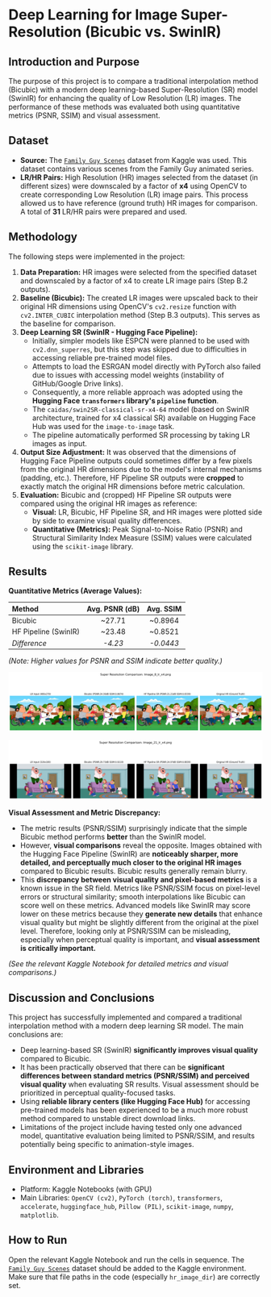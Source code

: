 # Deep Learning for Image Super-Resolution (Bicubic vs. SwinIR)

## Introduction and Purpose

The purpose of this project is to compare a traditional interpolation method (Bicubic) with a modern deep learning-based Super-Resolution (SR) model (SwinIR) for enhancing the quality of Low Resolution (LR) images. The performance of these methods was evaluated both using quantitative metrics (PSNR, SSIM) and visual assessment.

## Dataset

* **Source:** The [`Family Guy Scenes`](https://www.kaggle.com/datasets/oulcanakca/family-guy-scenes) dataset from Kaggle was used. This dataset contains various scenes from the Family Guy animated series.
* **LR/HR Pairs:** High Resolution (HR) images selected from the dataset (in different sizes) were downscaled by a factor of **x4** using OpenCV to create corresponding Low Resolution (LR) image pairs. This process allowed us to have reference (ground truth) HR images for comparison. A total of **31** LR/HR pairs were prepared and used.

## Methodology

The following steps were implemented in the project:

1. **Data Preparation:** HR images were selected from the specified dataset and downscaled by a factor of x4 to create LR image pairs (Step B.2 outputs).
2. **Baseline (Bicubic):** The created LR images were upscaled back to their original HR dimensions using OpenCV's `cv2.resize` function with `cv2.INTER_CUBIC` interpolation method (Step B.3 outputs). This serves as the baseline for comparison.
3. **Deep Learning SR (SwinIR - Hugging Face Pipeline):**
   * Initially, simpler models like ESPCN were planned to be used with `cv2.dnn_superres`, but this step was skipped due to difficulties in accessing reliable pre-trained model files.
   * Attempts to load the ESRGAN model directly with PyTorch also failed due to issues with accessing model weights (instability of GitHub/Google Drive links).
   * Consequently, a more reliable approach was adopted using the **Hugging Face `transformers` library's `pipeline` function**.
   * The `caidas/swin2SR-classical-sr-x4-64` model (based on SwinIR architecture, trained for x4 classical SR) available on Hugging Face Hub was used for the `image-to-image` task.
   * The pipeline automatically performed SR processing by taking LR images as input.
4. **Output Size Adjustment:** It was observed that the dimensions of Hugging Face Pipeline outputs could sometimes differ by a few pixels from the original HR dimensions due to the model's internal mechanisms (padding, etc.). Therefore, HF Pipeline SR outputs were **cropped** to exactly match the original HR dimensions before metric calculation.
5. **Evaluation:** Bicubic and (cropped) HF Pipeline SR outputs were compared using the original HR images as reference:
   * **Visual:** LR, Bicubic, HF Pipeline SR, and HR images were plotted side by side to examine visual quality differences.
   * **Quantitative (Metrics):** Peak Signal-to-Noise Ratio (PSNR) and Structural Similarity Index Measure (SSIM) values were calculated using the `scikit-image` library.

## Results

**Quantitative Metrics (Average Values):**

| Method               | Avg. PSNR (dB) | Avg. SSIM |
| :------------------- | :------------: | :-------: |
| Bicubic              |     ~27.71     |  ~0.8964  |
| HF Pipeline (SwinIR) |     ~23.48     |  ~0.8521  |
| *Difference* |    *-4.23* | *-0.0443* |

*(Note: Higher values for PSNR and SSIM indicate better quality.)*

![result_1.png](result_1.png)


![result_2.png](result_2.png)


**Visual Assessment and Metric Discrepancy:**

* The metric results (PSNR/SSIM) surprisingly indicate that the simple Bicubic method performs **better** than the SwinIR model.
* However, **visual comparisons** reveal the opposite. Images obtained with the Hugging Face Pipeline (SwinIR) are **noticeably sharper, more detailed, and perceptually much closer to the original HR images** compared to Bicubic results. Bicubic results generally remain blurry.
* This **discrepancy between visual quality and pixel-based metrics** is a known issue in the SR field. Metrics like PSNR/SSIM focus on pixel-level errors or structural similarity; smooth interpolations like Bicubic can score well on these metrics. Advanced models like SwinIR may score lower on these metrics because they **generate new details** that enhance visual quality but might be slightly different from the original at the pixel level. Therefore, looking only at PSNR/SSIM can be misleading, especially when perceptual quality is important, and **visual assessment is critically important.**

*(See the relevant Kaggle Notebook for detailed metrics and visual comparisons.)*

## Discussion and Conclusions

This project has successfully implemented and compared a traditional interpolation method with a modern deep learning SR model. The main conclusions are:

* Deep learning-based SR (SwinIR) **significantly improves visual quality** compared to Bicubic.
* It has been practically observed that there can be **significant differences between standard metrics (PSNR/SSIM) and perceived visual quality** when evaluating SR results. Visual assessment should be prioritized in perceptual quality-focused tasks.
* Using **reliable library centers (like Hugging Face Hub)** for accessing pre-trained models has been experienced to be a much more robust method compared to unstable direct download links.
* Limitations of the project include having tested only one advanced model, quantitative evaluation being limited to PSNR/SSIM, and results potentially being specific to animation-style images.

## Environment and Libraries

* Platform: Kaggle Notebooks (with GPU)
* Main Libraries: `OpenCV (cv2)`, `PyTorch (torch)`, `transformers`, `accelerate`, `huggingface_hub`, `Pillow (PIL)`, `scikit-image`, `numpy`, `matplotlib`.

## How to Run

Open the relevant Kaggle Notebook and run the cells in sequence. The [`Family Guy Scenes`](https://www.kaggle.com/datasets/oulcanakca/family-guy-scenes) dataset should be added to the Kaggle environment. Make sure that file paths in the code (especially `hr_image_dir`) are correctly set.
